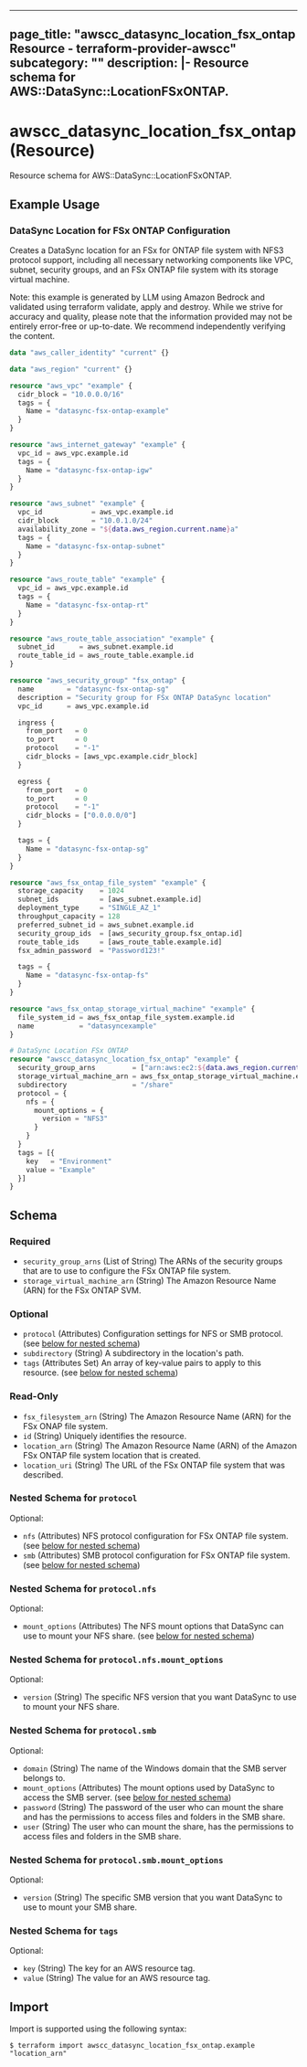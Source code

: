
---
page_title: "awscc_datasync_location_fsx_ontap Resource - terraform-provider-awscc"
subcategory: ""
description: |-
  Resource schema for AWS::DataSync::LocationFSxONTAP.
---

# awscc_datasync_location_fsx_ontap (Resource)

Resource schema for AWS::DataSync::LocationFSxONTAP.

## Example Usage

### DataSync Location for FSx ONTAP Configuration

Creates a DataSync location for an FSx for ONTAP file system with NFS3 protocol support, including all necessary networking components like VPC, subnet, security groups, and an FSx ONTAP file system with its storage virtual machine.
                                
Note: this example is generated by LLM using Amazon Bedrock and validated using terraform validate, apply and destroy. While we strive for accuracy and quality, please note that the information provided may not be entirely error-free or up-to-date. We recommend independently verifying the content.

```terraform
data "aws_caller_identity" "current" {}

data "aws_region" "current" {}

resource "aws_vpc" "example" {
  cidr_block = "10.0.0.0/16"
  tags = {
    Name = "datasync-fsx-ontap-example"
  }
}

resource "aws_internet_gateway" "example" {
  vpc_id = aws_vpc.example.id
  tags = {
    Name = "datasync-fsx-ontap-igw"
  }
}

resource "aws_subnet" "example" {
  vpc_id            = aws_vpc.example.id
  cidr_block        = "10.0.1.0/24"
  availability_zone = "${data.aws_region.current.name}a"
  tags = {
    Name = "datasync-fsx-ontap-subnet"
  }
}

resource "aws_route_table" "example" {
  vpc_id = aws_vpc.example.id
  tags = {
    Name = "datasync-fsx-ontap-rt"
  }
}

resource "aws_route_table_association" "example" {
  subnet_id      = aws_subnet.example.id
  route_table_id = aws_route_table.example.id
}

resource "aws_security_group" "fsx_ontap" {
  name        = "datasync-fsx-ontap-sg"
  description = "Security group for FSx ONTAP DataSync location"
  vpc_id      = aws_vpc.example.id

  ingress {
    from_port   = 0
    to_port     = 0
    protocol    = "-1"
    cidr_blocks = [aws_vpc.example.cidr_block]
  }

  egress {
    from_port   = 0
    to_port     = 0
    protocol    = "-1"
    cidr_blocks = ["0.0.0.0/0"]
  }

  tags = {
    Name = "datasync-fsx-ontap-sg"
  }
}

resource "aws_fsx_ontap_file_system" "example" {
  storage_capacity    = 1024
  subnet_ids          = [aws_subnet.example.id]
  deployment_type     = "SINGLE_AZ_1"
  throughput_capacity = 128
  preferred_subnet_id = aws_subnet.example.id
  security_group_ids  = [aws_security_group.fsx_ontap.id]
  route_table_ids     = [aws_route_table.example.id]
  fsx_admin_password  = "Password123!"

  tags = {
    Name = "datasync-fsx-ontap-fs"
  }
}

resource "aws_fsx_ontap_storage_virtual_machine" "example" {
  file_system_id = aws_fsx_ontap_file_system.example.id
  name           = "datasyncexample"
}

# DataSync Location FSx ONTAP
resource "awscc_datasync_location_fsx_ontap" "example" {
  security_group_arns         = ["arn:aws:ec2:${data.aws_region.current.name}:${data.aws_caller_identity.current.account_id}:security-group/${aws_security_group.fsx_ontap.id}"]
  storage_virtual_machine_arn = aws_fsx_ontap_storage_virtual_machine.example.arn
  subdirectory                = "/share"
  protocol = {
    nfs = {
      mount_options = {
        version = "NFS3"
      }
    }
  }
  tags = [{
    key   = "Environment"
    value = "Example"
  }]
}
```

<!-- schema generated by tfplugindocs -->
## Schema

### Required

- `security_group_arns` (List of String) The ARNs of the security groups that are to use to configure the FSx ONTAP file system.
- `storage_virtual_machine_arn` (String) The Amazon Resource Name (ARN) for the FSx ONTAP SVM.

### Optional

- `protocol` (Attributes) Configuration settings for NFS or SMB protocol. (see [below for nested schema](#nestedatt--protocol))
- `subdirectory` (String) A subdirectory in the location's path.
- `tags` (Attributes Set) An array of key-value pairs to apply to this resource. (see [below for nested schema](#nestedatt--tags))

### Read-Only

- `fsx_filesystem_arn` (String) The Amazon Resource Name (ARN) for the FSx ONAP file system.
- `id` (String) Uniquely identifies the resource.
- `location_arn` (String) The Amazon Resource Name (ARN) of the Amazon FSx ONTAP file system location that is created.
- `location_uri` (String) The URL of the FSx ONTAP file system that was described.

<a id="nestedatt--protocol"></a>
### Nested Schema for `protocol`

Optional:

- `nfs` (Attributes) NFS protocol configuration for FSx ONTAP file system. (see [below for nested schema](#nestedatt--protocol--nfs))
- `smb` (Attributes) SMB protocol configuration for FSx ONTAP file system. (see [below for nested schema](#nestedatt--protocol--smb))

<a id="nestedatt--protocol--nfs"></a>
### Nested Schema for `protocol.nfs`

Optional:

- `mount_options` (Attributes) The NFS mount options that DataSync can use to mount your NFS share. (see [below for nested schema](#nestedatt--protocol--nfs--mount_options))

<a id="nestedatt--protocol--nfs--mount_options"></a>
### Nested Schema for `protocol.nfs.mount_options`

Optional:

- `version` (String) The specific NFS version that you want DataSync to use to mount your NFS share.



<a id="nestedatt--protocol--smb"></a>
### Nested Schema for `protocol.smb`

Optional:

- `domain` (String) The name of the Windows domain that the SMB server belongs to.
- `mount_options` (Attributes) The mount options used by DataSync to access the SMB server. (see [below for nested schema](#nestedatt--protocol--smb--mount_options))
- `password` (String) The password of the user who can mount the share and has the permissions to access files and folders in the SMB share.
- `user` (String) The user who can mount the share, has the permissions to access files and folders in the SMB share.

<a id="nestedatt--protocol--smb--mount_options"></a>
### Nested Schema for `protocol.smb.mount_options`

Optional:

- `version` (String) The specific SMB version that you want DataSync to use to mount your SMB share.




<a id="nestedatt--tags"></a>
### Nested Schema for `tags`

Optional:

- `key` (String) The key for an AWS resource tag.
- `value` (String) The value for an AWS resource tag.

## Import

Import is supported using the following syntax:

```shell
$ terraform import awscc_datasync_location_fsx_ontap.example "location_arn"
```
